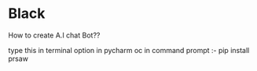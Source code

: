 # Black
How to create A.I chat Bot??

type this in terminal option in pycharm oc in command prompt :- pip install prsaw 
